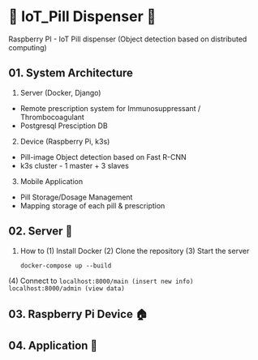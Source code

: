 # :pill: IoT_Pill Dispenser  :card_index:
Raspberry PI - IoT Pill dispenser (Object detection based on distributed computing) 


## 01. System Architecture

 1. Server  (Docker, Django) 
- Remote prescription system for Immunosuppressant / Thrombocoagulant
- Postgresql Presciption DB

 2. Device (Raspberry Pi, k3s) 
 - Pill-image Object detection based on Fast R-CNN
 - k3s cluster - 1 master + 3 slaves

 3. Mobile Application 
 - Pill Storage/Dosage Management
 - Mapping storage of each pill & prescription 

## 02. Server :hospital:

 1. How to
 (1) Install Docker
 (2) Clone the repository
 (3) Start the server
    ```
    docker-compose up --build
    ```
 (4) Connect to 
    ```
    localhost:8000/main (insert new info)
     ```
    ```
    localhost:8000/admin (view data)
    ```
## 03. Raspberry Pi Device  :house:
## 04. Application :iphone:
